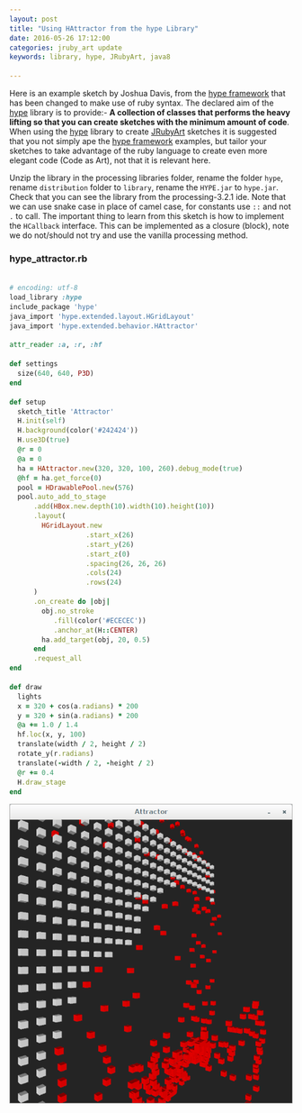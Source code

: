 ```yaml
---
layout: post
title: "Using HAttractor from the hype Library"
date: 2016-05-26 17:12:00
categories: jruby_art update
keywords: library, hype, JRubyArt, java8

---
```


Here is an example sketch by Joshua Davis, from the [hype framework][hype_framework] that has been changed to make use of ruby syntax.
The declared aim of the [hype][hype_library] library is to provide:-
__A collection of classes that performs the heavy lifting so that you can create sketches with the minimum amount of code__. When using the [hype][hype_library] library to create [JRubyArt][jruby_art] sketches it is suggested that you not simply ape the [hype framework][hype_framework] examples, but tailor your sketches to take advantage of the ruby language to create even more elegant code (Code as Art), not that it is relevant here. 

Unzip the library in the processing libraries folder, rename the folder `hype`, rename `distribution` folder to `library`, rename the `HYPE.jar` to `hype.jar`. Check that you can see the library from the processing-3.2.1 ide. Note that we can use snake case in place of camel case, for constants use `::` and not `.` to call. The important thing to learn from this sketch is how to implement the `HCallback` interface. This can be implemented as a closure (block), note we do not/should not try and use the vanilla processing method. 


### hype_attractor.rb ###

```ruby

# encoding: utf-8
load_library :hype
include_package 'hype'
java_import 'hype.extended.layout.HGridLayout'
java_import 'hype.extended.behavior.HAttractor'

attr_reader :a, :r, :hf

def settings
  size(640, 640, P3D)
end

def setup
  sketch_title 'Attractor'
  H.init(self)
  H.background(color('#242424'))
  H.use3D(true)
  @r = 0
  @a = 0
  ha = HAttractor.new(320, 320, 100, 260).debug_mode(true)
  @hf = ha.get_force(0)
  pool = HDrawablePool.new(576)
  pool.auto_add_to_stage
      .add(HBox.new.depth(10).width(10).height(10))
      .layout(
        HGridLayout.new
                   .start_x(26)
                   .start_y(26)
                   .start_z(0)
                   .spacing(26, 26, 26)
                   .cols(24)
                   .rows(24)
      )
      .on_create do |obj|
        obj.no_stroke
           .fill(color('#ECECEC'))
           .anchor_at(H::CENTER)
        ha.add_target(obj, 20, 0.5)
      end
      .request_all
end

def draw
  lights
  x = 320 + cos(a.radians) * 200
  y = 320 + sin(a.radians) * 200
  @a += 1.0 / 1.4
  hf.loc(x, y, 100)
  translate(width / 2, height / 2)
  rotate_y(r.radians)
  translate(-width / 2, -height / 2)
  @r += 0.4
  H.draw_stage
end
```

<img src="/assets/h_attractor.png" />

[jruby_art]:https://ruby-processing.github.io/index.html
[hype_library]:https://github.com/hype/HYPE_Processing
[hype_framework]:http://www.hypeframework.org/